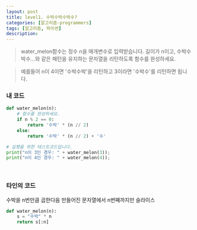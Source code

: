 ```yaml
---
layout: post
title: level1. 수박수박수박수?
categories: [알고리즘-programmers]
tags: [알고리즘, 파이썬]
description: 
---
```


> water_melon함수는 정수 n을 매개변수로 입력받습니다.
길이가 n이고, 수박수박수...와 같은 패턴을 유지하는 문자열을 리턴하도록 함수를 완성하세요.

> 예를들어 n이 4이면 '수박수박'을 리턴하고 3이라면 '수박수'를 리턴하면 됩니다.

### 내 코드

```python
def water_melon(n):
    # 함수를 완성하세요.
	if n % 2 == 0:
		return '수박' * (n // 2)
	else:
		return '수박' * (n // 2) + '수'

# 실행을 위한 테스트코드입니다.
print("n이 3인 경우: " + water_melon(3));
print("n이 4인 경우: " + water_melon(4));
```

<br>

### 타인의 코드

수박을 n번만큼 곱한다음 만들어진 문자열에서 n번째까지만 슬라이스

```python
def water_melon(n):
	s = "수박" * n
	return s[:n]
```



